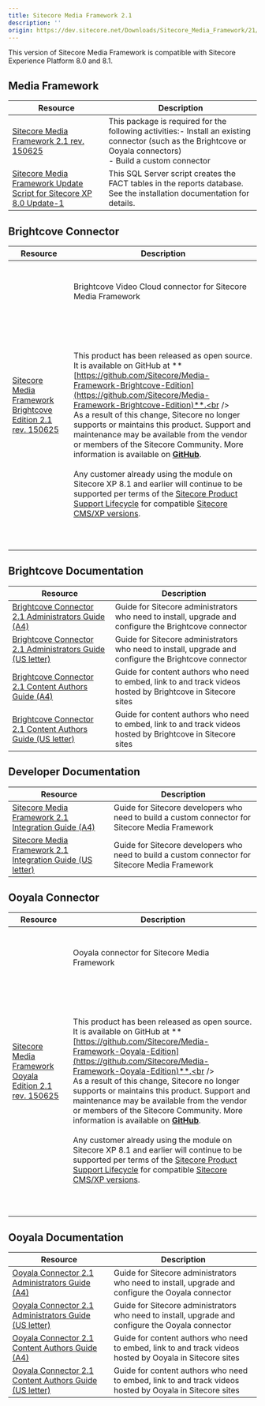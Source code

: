 ```yaml
---
title: Sitecore Media Framework 2.1
description: ''
origin: https://dev.sitecore.net/Downloads/Sitecore_Media_Framework/21/Sitecore_Media_Framework_21.aspx
---
```


This version of Sitecore Media Framework is compatible with Sitecore Experience Platform 8.0 and 8.1.

## Media Framework

 | Resource | Description |
 | --- | --- |
 | [Sitecore Media Framework 2.1 rev. 150625](https://scdp.blob.core.windows.net/downloads/Sitecore%20Media%20Framework/21/Sitecore%20Media%20Framework%2021/Sitecore%20Media%20Framework%2021%20rev%20150625.zip) | This package is required for the following activities:-   Install an existing connector (such as the Brightcove or Ooyala connectors)<br />-   Build a custom connector |
 | [Sitecore Media Framework Update Script for Sitecore XP 8.0 Update-1](https://scdp.blob.core.windows.net/downloads/Sitecore%20Media%20Framework/21/Sitecore%20Media%20Framework%2021/Sitecore%20Media%20Framework%20Update%20Script%20for%20Sitecore%20XP%2080%20Update1.sql) | This SQL Server script creates the FACT tables in the reports database. See the installation documentation for details. |

## Brightcove Connector

 | Resource | Description |
 | --- | --- |
 | [Sitecore Media Framework Brightcove Edition 2.1 rev. 150625](https://scdp.blob.core.windows.net/downloads/Sitecore%20Media%20Framework/21/Sitecore%20Media%20Framework%2021/Sitecore%20Media%20Framework%20Brightcove%20Edition%2021%20rev%20150625.zip) | <br /><br />Brightcove Video Cloud connector for Sitecore Media Framework<br /><br />  <Alert variant='warning' mb={4}><br />    <AlertIcon /><br />    <br /><br />This product has been released as open source. It is available on GitHub at **[https://github.com/Sitecore/Media-Framework-Brightcove-Edition](https://github.com/Sitecore/Media-Framework-Brightcove-Edition)**.<br /><br />As a result of this change, Sitecore no longer supports or maintains this product. Support and maintenance may be available from the vendor or members of the Sitecore Community. More information is available on **[GitHub](https://github.com/Sitecore/Media-Framework-Brightcove-Edition)**.<br /><br />Any customer already using the module on Sitecore XP 8.1 and earlier will continue to be supported per terms of the [Sitecore Product Support Lifecycle](https://kb.sitecore.net/articles/641167) for compatible [Sitecore CMS/XP versions](https://kb.sitecore.net/articles/541788).<br /><br /><br />  </Alert><br />   |

## Brightcove Documentation

 | Resource | Description |
 | --- | --- |
 | [Brightcove Connector 2.1 Administrators Guide (A4)](https://scdp.blob.core.windows.net/downloads/Sitecore%20Media%20Framework/21/Sitecore%20Media%20Framework%2021/sitecoremediaframeworkbrightcove21adminguidea4.pdf) | Guide for Sitecore administrators who need to install, upgrade and configure the Brightcove connector |
 | [Brightcove Connector 2.1 Administrators Guide (US letter)](https://scdp.blob.core.windows.net/downloads/Sitecore%20Media%20Framework/21/Sitecore%20Media%20Framework%2021/sitecoremediaframeworkbrightcove21adminguideusletter.pdf) | Guide for Sitecore administrators who need to install, upgrade and configure the Brightcove connector |
 | [Brightcove Connector 2.1 Content Authors Guide (A4)](https://scdp.blob.core.windows.net/downloads/Sitecore%20Media%20Framework/21/Sitecore%20Media%20Framework%2021/sitecoremediaframeworkbrightcove21contentauthorguidea4.pdf) | Guide for content authors who need to embed, link to and track videos hosted by Brightcove in Sitecore sites |
 | [Brightcove Connector 2.1 Content Authors Guide (US letter)](https://scdp.blob.core.windows.net/downloads/Sitecore%20Media%20Framework/21/Sitecore%20Media%20Framework%2021/sitecoremediaframeworkbrightcove21contentauthorguideusletter.pdf) | Guide for content authors who need to embed, link to and track videos hosted by Brightcove in Sitecore sites |

## Developer Documentation

 | Resource | Description |
 | --- | --- |
 | [Sitecore Media Framework 2.1 Integration Guide (A4)](https://scdp.blob.core.windows.net/downloads/Sitecore%20Media%20Framework/21/Sitecore%20Media%20Framework%2021/sitecoremediaframework21integrationguidea4.pdf) | Guide for Sitecore developers who need to build a custom connector for Sitecore Media Framework |
 | [Sitecore Media Framework 2.1 Integration Guide (US letter)](https://scdp.blob.core.windows.net/downloads/Sitecore%20Media%20Framework/21/Sitecore%20Media%20Framework%2021/sitecoremediaframework21integrationguideusletter.pdf) | Guide for Sitecore developers who need to build a custom connector for Sitecore Media Framework |

## Ooyala Connector

 | Resource | Description |
 | --- | --- |
 | [Sitecore Media Framework Ooyala Edition 2.1 rev. 150625](https://scdp.blob.core.windows.net/downloads/Sitecore%20Media%20Framework/21/Sitecore%20Media%20Framework%2021/Sitecore%20Media%20Framework%20Ooyala%20Edition%2021%20rev%20150625.zip) | <br /><br />Ooyala connector for Sitecore Media Framework<br /><br />  <Alert variant='warning' mb={4}><br />    <AlertIcon /><br />    <br /><br />This product has been released as open source. It is available on GitHub at **[https://github.com/Sitecore/Media-Framework-Ooyala-Edition](https://github.com/Sitecore/Media-Framework-Ooyala-Edition)**.<br /><br />As a result of this change, Sitecore no longer supports or maintains this product. Support and maintenance may be available from the vendor or members of the Sitecore Community. More information is available on **[GitHub](https://github.com/Sitecore/Media-Framework-Ooyala-Edition)**.<br /><br />Any customer already using the module on Sitecore XP 8.1 and earlier will continue to be supported per terms of the [Sitecore Product Support Lifecycle](https://kb.sitecore.net/articles/641167) for compatible [Sitecore CMS/XP versions](https://kb.sitecore.net/articles/541788).<br /><br /><br />  </Alert><br />   |

## Ooyala Documentation

 | Resource | Description |
 | --- | --- |
 | [Ooyala Connector 2.1 Administrators Guide (A4)](https://scdp.blob.core.windows.net/downloads/Sitecore%20Media%20Framework/21/Sitecore%20Media%20Framework%2021/sitecoremediaframeworkooyala21adminguidea4.pdf) | Guide for Sitecore administrators who need to install, upgrade and configure the Ooyala connector |
 | [Ooyala Connector 2.1 Administrators Guide (US letter)](https://scdp.blob.core.windows.net/downloads/Sitecore%20Media%20Framework/21/Sitecore%20Media%20Framework%2021/sitecoremediaframeworkooyala21adminguideusletter.pdf) | Guide for Sitecore administrators who need to install, upgrade and configure the Ooyala connector |
 | [Ooyala Connector 2.1 Content Authors Guide (A4)](https://scdp.blob.core.windows.net/downloads/Sitecore%20Media%20Framework/21/Sitecore%20Media%20Framework%2021/sitecoremediaframeworkooyala21contentauthorguidea4.pdf) | Guide for content authors who need to embed, link to and track videos hosted by Ooyala in Sitecore sites |
 | [Ooyala Connector 2.1 Content Authors Guide (US letter)](https://scdp.blob.core.windows.net/downloads/Sitecore%20Media%20Framework/21/Sitecore%20Media%20Framework%2021/sitecoremediaframeworkooyala21contentauthorguideusletter.pdf) | Guide for content authors who need to embed, link to and track videos hosted by Ooyala in Sitecore sites |